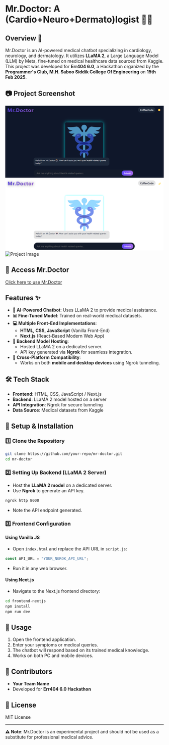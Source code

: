 # Mr.Doctor: A (Cardio+Neuro+Dermato)logist 🏥🤖

## Overview 📌
Mr.Doctor is an AI-powered medical chatbot specializing in cardiology, neurology, and dermatology. It utilizes **LLaMA 2**, a Large Language Model (LLM) by Meta, fine-tuned on medical healthcare data sourced from Kaggle. This project was developed for **Err404 6.0**, a Hackathon organized by the **Programmer's Club, M.H. Saboo Siddik College Of Engineering** on **15th Feb 2025**.

## 📷 Project Screenshot
![Project Image](Dark.png)
![Project Image](Bright.png)
![Project Image](Select.png)

## 🔗 Access Mr.Doctor
[Click here to use Mr.Doctor](https://kaiftokare19.github.io/AI-MCA/)

## Features ✨
- **🤖 AI-Powered Chatbot**: Uses LLaMA 2 to provide medical assistance.
- **📊 Fine-Tuned Model**: Trained on real-world medical datasets.
- **💻 Multiple Front-End Implementations**:
  - **HTML, CSS, JavaScript** (Vanilla Front-End)
  - **Next.js** (React-Based Modern Web App)
- **🔧 Backend Model Hosting**:
  - Hosted LLaMA 2 on a dedicated server.
  - API key generated via **Ngrok** for seamless integration.
- **📱 Cross-Platform Compatibility**:
  - Works on both **mobile and desktop devices** using Ngrok tunneling.

## 🛠 Tech Stack
- **Frontend**: HTML, CSS, JavaScript / Next.js
- **Backend**: LLaMA 2 model hosted on a server
- **API Integration**: Ngrok for secure tunneling
- **Data Source**: Medical datasets from Kaggle

## 🚀 Setup & Installation
### 1️⃣ Clone the Repository
```sh
git clone https://github.com/your-repo/mr-doctor.git
cd mr-doctor
```

### 2️⃣ Setting Up Backend (LLaMA 2 Server)
- Host the **LLaMA 2 model** on a dedicated server.
- Use **Ngrok** to generate an API key.
```sh
ngrok http 8000
```
- Note the API endpoint generated.

### 3️⃣ Frontend Configuration
#### Using Vanilla JS
- Open `index.html` and replace the API URL in `script.js`:
```js
const API_URL = "YOUR_NGROK_API_URL";
```
- Run it in any web browser.

#### Using Next.js
- Navigate to the Next.js frontend directory:
```sh
cd frontend-nextjs
npm install
npm run dev
```

## 🎯 Usage
1. Open the frontend application.
2. Enter your symptoms or medical queries.
3. The chatbot will respond based on its trained medical knowledge.
4. Works on both PC and mobile devices.

## 🤝 Contributors
- **Your Team Name**
- Developed for **Err404 6.0 Hackathon**

## 📜 License
MIT License

---

**⚠️ Note**: Mr.Doctor is an experimental project and should not be used as a substitute for professional medical advice.
